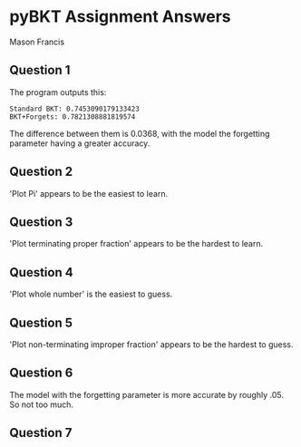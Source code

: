 # pyBKT Assignment Answers

Mason Francis

## Question 1

The program outputs this:

```
Standard BKT: 0.7453090179133423
BKT+Forgets: 0.7821308881819574
```

The difference between them is 0.0368, with the model the forgetting parameter having a greater accuracy. 

## Question 2

'Plot Pi' appears to be the easiest to learn.

## Question 3

'Plot terminating proper fraction' appears to be the hardest to learn.

## Question 4

'Plot whole number' is the easiest to guess.

## Question 5

'Plot non-terminating improper fraction' appears to be the hardest to guess.

## Question 6

The model with the forgetting parameter is more accurate by roughly .05. So not too much.

## Question 7


